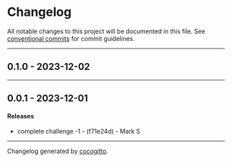 # Changelog
All notable changes to this project will be documented in this file. See [conventional commits](https://www.conventionalcommits.org/) for commit guidelines.

- - -
## 0.1.0 - 2023-12-02

- - -

## 0.0.1 - 2023-12-01
#### Releases
- complete challenge -1 - (f71e24d) - Mark S

- - -

Changelog generated by [cocogitto](https://github.com/cocogitto/cocogitto).